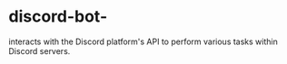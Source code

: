 # discord-bot-
 interacts with the Discord platform's API to perform various tasks within Discord servers.
